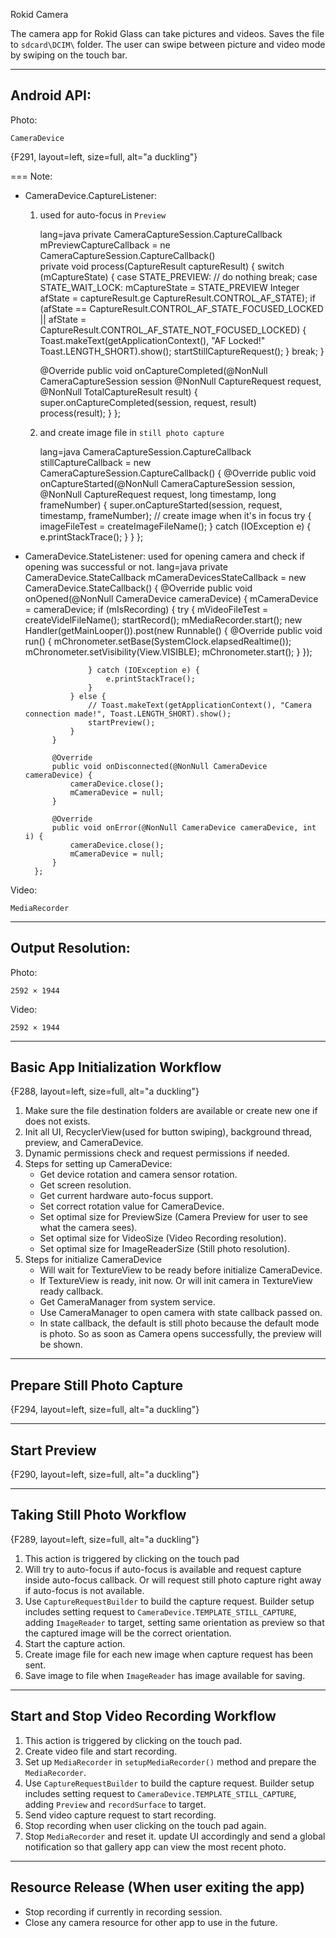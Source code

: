 Rokid Camera

The camera app for Rokid Glass can take pictures and videos. Saves the file to `sdcard\DCIM\` folder. The user can swipe between picture and video mode by swiping on the touch bar.

---
## Android API:

Photo:
```
CameraDevice
```
{F291, layout=left, size=full, alt="a duckling"}

=== Note:
	
- CameraDevice.CaptureListener: 
	1. used for auto-focus in `Preview` 
	
		lang=java
		private CameraCaptureSession.CaptureCallback mPreviewCaptureCallback = ne  CameraCaptureSession.CaptureCallback()   
		  private void process(CaptureResult captureResult) {
		      switch (mCaptureState) {
		          case STATE_PREVIEW:
		              // do nothing
		              break;
		          case STATE_WAIT_LOCK:
		              mCaptureState = STATE_PREVIEW
		              Integer afState = captureResult.ge  CaptureResult.CONTROL_AF_STATE);
		              if (afState == CaptureResult.CONTROL_AF_STATE_FOCUSED_LOCKED ||
		                      afState =  CaptureResult.CONTROL_AF_STATE_NOT_FOCUSED_LOCKED) {
		                  Toast.makeText(getApplicationContext(), "AF Locked!"  Toast.LENGTH_SHORT).show();
		                  startStillCaptureRequest();
		              }
		              break;
		      }
		    
		  @Override
		  public void onCaptureCompleted(@NonNull CameraCaptureSession session  @NonNull CaptureRequest request, @NonNull TotalCaptureResult result) {
		      super.onCaptureCompleted(session, request, result)  
		      process(result);
		  }
		};
		
	2. and create image file in `still photo capture`
	
		lang=java
		CameraCaptureSession.CaptureCallback stillCaptureCallback = new CameraCaptureSession.CaptureCallback() {
            @Override
            public void onCaptureStarted(@NonNull CameraCaptureSession session, @NonNull CaptureRequest request, long timestamp, long frameNumber) {
                super.onCaptureStarted(session, request, timestamp, frameNumber);
                // create image when it's in focus
                try {
                    imageFileTest = createImageFileName();
                } catch (IOException e) {
                    e.printStackTrace();
                }
            }
        };
	
- CameraDevice.StateListener: used for opening camera and check if opening was successful or not.
		lang=java
		private CameraDevice.StateCallback mCameraDevicesStateCallback = new CameraDevice.StateCallback() {
	        @Override
	        public void onOpened(@NonNull CameraDevice cameraDevice) {
	            mCameraDevice = cameraDevice;
	            if (mIsRecording) {
	                try {
	                    mVideoFileTest = createVidelFileName();
	                    startRecord();
	                    mMediaRecorder.start();
	                    new Handler(getMainLooper()).post(new Runnable() {
	                        @Override
	                        public void run() {
	                            mChronometer.setBase(SystemClock.elapsedRealtime());
	                            mChronometer.setVisibility(View.VISIBLE);
	                            mChronometer.start();
	                        }
	                    });

	                } catch (IOException e) {
	                    e.printStackTrace();
	                }
	            } else {
	                // Toast.makeText(getApplicationContext(), "Camera connection made!", Toast.LENGTH_SHORT).show();
	                startPreview();
	            }
	        }

	        @Override
	        public void onDisconnected(@NonNull CameraDevice cameraDevice) {
	            cameraDevice.close();
	            mCameraDevice = null;
	        }

	        @Override
	        public void onError(@NonNull CameraDevice cameraDevice, int i) {
	            cameraDevice.close();
	            mCameraDevice = null;
	        }
	    };

Video:
```
MediaRecorder
```
---
## Output Resolution:

Photo:

```
2592 × 1944
```

Video:

```
2592 × 1944
```

---
## Basic App Initialization Workflow

{F288, layout=left, size=full, alt="a duckling"}

1. Make sure the file destination folders are available or create new one if does not exists.
2. Init all UI, RecyclerView(used for button swiping), background thread, preview, and CameraDevice. 
3. Dynamic permissions check and request permissions if needed.
4. Steps for setting up CameraDevice:
	- Get device rotation and camera sensor rotation.
	- Get screen resolution.
	- Get current hardware auto-focus support.
	- Set correct rotation value for CameraDevice.
	- Set optimal size for PreviewSize (Camera Preview for user to see what the camera sees).
	- Set optimal size for VideoSize (Video Recording resolution).
	- Set optimal size for ImageReaderSize (Still photo resolution).
5. Steps for initialize CameraDevice
	- Will wait for TextureView to be ready before initialize CameraDevice.
	- If TextureView is ready, init now. Or will init camera in TextureView ready callback.
	- Get CameraManager from system service.
	- Use CameraManager to open camera with state callback passed on.
	- In state callback, the default is still photo because the default mode is photo. So as soon as Camera opens successfully, the preview will be shown. 

---
## Prepare Still Photo Capture

{F294, layout=left, size=full, alt="a duckling"}


---
## Start Preview

{F290, layout=left, size=full, alt="a duckling"}


---
## Taking Still Photo Workflow

{F289, layout=left, size=full, alt="a duckling"}

1. This action is triggered by clicking on the touch pad
2. Will try to auto-focus if auto-focus is available and request capture inside auto-focus callback. Or will request still photo capture right away if auto-focus is not available.
3. Use `CaptureRequestBuilder` to build the capture request. Builder setup includes setting request to `CameraDevice.TEMPLATE_STILL_CAPTURE`, adding `ImageReader` to target, setting same orientation as preview so that the captured image will be the correct orientation.
4. Start the capture action.
5. Create image file for each new image when capture request has been sent.
6. Save image to file when `ImageReader` has image available for saving.

---
## Start and Stop Video Recording Workflow

1. This action is triggered by clicking on the touch pad.
2. Create video file and start recording.
3. Set up `MediaRecorder` in `setupMediaRecorder()` method and prepare the `MediaRecorder`.
4. Use `CaptureRequestBuilder` to build the capture request. Builder setup includes setting request to `CameraDevice.TEMPLATE_STILL_CAPTURE`, adding `Preview` and `recordSurface` to target.
5. Send video capture request to start recording.
6. Stop recording when user clicking on the touch pad again.
7. Stop `MediaRecorder` and reset it. update UI accordingly and send a global notification so that gallery app can view the most recent photo.

---
## Resource Release (When user exiting the app)

- Stop recording if currently in recording session.
- Close any camera resource for other app to use in the future.



